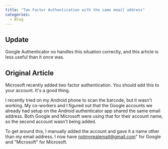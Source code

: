 ```yaml
---
title: "Two Factor Authentication with the same email address"
categories:
  - Blog
---
```



## Update

Google Authenticator no handles this situation correctly, and this article is less useful than it once was.

## Original Article

Microsoft recently added two factor authentication. You should add this to your account. It's a good thing.

I recently tried on my Android phone to scan the barcode, but it wasn't working. My co-workers and I figured out that the Google accounts we already had setup on the Android authenticator app shared the same email address. Both Google and Microsoft were using that for their account name, so the second account wasn't being added.

To get around this, I manually added the account and gave it a name other than my email address. I now have notmyrealemail@gmail.com" for Google and "Microsoft" for Microsoft.